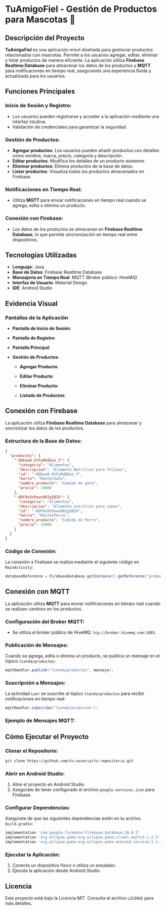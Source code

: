 # TuAmigoFiel - Gestión de Productos para Mascotas 🚀

## Descripción del Proyecto
**TuAmigoFiel** es una aplicación móvil diseñada para gestionar productos relacionados con mascotas. Permite a los usuarios agregar, editar, eliminar y listar productos de manera eficiente. La aplicación utiliza **Firebase Realtime Database** para almacenar los datos de los productos y **MQTT** para notificaciones en tiempo real, asegurando una experiencia fluida y actualizada para los usuarios.

## Funciones Principales

### Inicio de Sesión y Registro:
- Los usuarios pueden registrarse y acceder a la aplicación mediante una interfaz intuitiva.
- Validación de credenciales para garantizar la seguridad.

### Gestión de Productos:
- **Agregar productos**: Los usuarios pueden añadir productos con detalles como nombre, marca, precio, categoría y descripción.
- **Editar productos**: Modifica los detalles de un producto existente.
- **Eliminar productos**: Elimina productos de la base de datos.
- **Listar productos**: Visualiza todos los productos almacenados en Firebase.

### Notificaciones en Tiempo Real:
- Utiliza **MQTT** para enviar notificaciones en tiempo real cuando se agrega, edita o elimina un producto.

### Conexión con Firebase:
- Los datos de los productos se almacenan en **Firebase Realtime Database**, lo que permite sincronización en tiempo real entre dispositivos.

## Tecnologías Utilizadas
- **Lenguaje**: Java
- **Base de Datos**: Firebase Realtime Database
- **Mensajería en Tiempo Real**: MQTT (Broker público: HiveMQ)
- **Interfaz de Usuario**: Material Design
- **IDE**: Android Studio

## Evidencia Visual

### Pantallas de la Aplicación
- **Pantalla de Inicio de Sesión**:
  

- **Pantalla de Registro**:
  

- **Pantalla Principal**:
  

- **Gestión de Productos**:
  - **Agregar Producto**:
    
  - **Editar Producto**:
    
  - **Eliminar Producto**:
    
  - **Listado de Productos**:
    

## Conexión con Firebase

La aplicación utiliza **Firebase Realtime Database** para almacenar y sincronizar los datos de los productos.

### Estructura de la Base de Datos:
```json
{
  "productos": {
    "-ODEeo0_OYFyMddEox_Y": {
      "categoria": "Alimentos",
      "descripcion": "Alimento Nutritivo para felinos",
      "id": "-ODEeo0_OYFyMddEox_Y",
      "marca": "MasterGato",
      "nombre_producto": "Comida de gato",
      "precio": 10000
    },
    "-ODF0sOtOxwv8RIg5BZX": {
      "categoria": "Alimentos",
      "descripcion": "Alimento nutritivo para canes",
      "id": "-ODF0sOtOxwv8RIg5BZX",
      "marca": "MasterPerro",
      "nombre_producto": "Comida de Perro",
      "precio": 10000
    }
  }
}
```

### Código de Conexión:
La conexión a Firebase se realiza mediante el siguiente código en `MainActivity`:
```java
databaseReference = FirebaseDatabase.getInstance().getReference("productos");
```

## Conexión con MQTT

La aplicación utiliza **MQTT** para enviar notificaciones en tiempo real cuando se realizan cambios en los productos.

### Configuración del Broker MQTT:
- Se utiliza el broker público de HiveMQ: `tcp://broker.hivemq.com:1883`.

### Publicación de Mensajes:
Cuando se agrega, edita o elimina un producto, se publica un mensaje en el tópico `tienda/productos`:
```java
mqttHandler.publish("tienda/productos", mensaje);
```

### Suscripción a Mensajes:
La actividad `Leer` se suscribe al tópico `tienda/productos` para recibir notificaciones en tiempo real:
```java
mqttHandler.subscribe("tienda/productos");
```

### Ejemplo de Mensajes MQTT:


## Cómo Ejecutar el Proyecto

### Clonar el Repositorio:
```bash
git clone https://github.com/tu-usuario/tu-repositorio.git
```

### Abrir en Android Studio:
1. Abre el proyecto en Android Studio.
2. Asegúrate de tener configurado el archivo `google-services.json` para Firebase.

### Configurar Dependencias:
Asegúrate de que las siguientes dependencias estén en tu archivo `build.gradle`:
```gradle
implementation 'com.google.firebase:firebase-database:20.0.5'
implementation 'org.eclipse.paho:org.eclipse.paho.client.mqttv3:1.2.5'
implementation 'org.eclipse.paho:org.eclipse.paho.android.service:1.1.1'
```

### Ejecutar la Aplicación:
1. Conecta un dispositivo físico o utiliza un emulador.
2. Ejecuta la aplicación desde Android Studio.

## Licencia
Este proyecto está bajo la Licencia MIT. Consulta el archivo `LICENSE` para más detalles.
```
